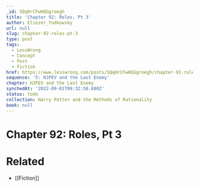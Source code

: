 ```yaml
---
_id: SQqHrCFwHQGgroegh
title: 'Chapter 92: Roles, Pt 3'
author: Eliezer_Yudkowsky
url: null
slug: chapter-92-roles-pt-3
type: post
tags:
  - LessWrong
  - Concept
  - Post
  - Fiction
href: https://www.lesswrong.com/posts/SQqHrCFwHQGgroegh/chapter-92-roles-pt-3
sequence: '5: HJPEV and the Last Enemy'
chapter: HJPEV and the Last Enemy
synchedAt: '2022-09-01T09:32:50.880Z'
status: todo
collection: Harry Potter and the Methods of Rationality
book: null
---
```


# Chapter 92: Roles, Pt 3


# Related

- [[Fiction]]